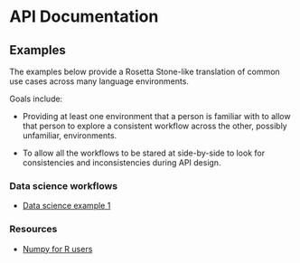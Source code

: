 # API Documentation

## Examples

The examples below provide a Rosetta Stone-like translation of common use cases across many language environments.

Goals include:

* Providing at least one environment that a person is familiar with to allow that person to explore a consistent workflow across the other, possibly unfamiliar, environments.

* To allow all the workflows to be stared at side-by-side to look for consistencies and inconsistencies during API design.


### Data science workflows

* [Data science example 1](data-science-example-1/README.md)


### Resources

* [Numpy for R users](http://mathesaurus.sourceforge.net/r-numpy.html)
 